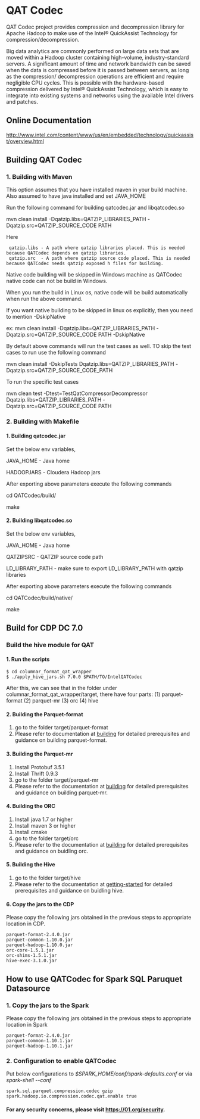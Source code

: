 # QAT Codec

QAT Codec project provides compression and decompression library for Apache
Hadoop to make use of the Intel® QuickAssist Technology for compression/decompression. 

Big data analytics are commonly performed on large data sets that are moved
within a Hadoop cluster containing high-volume, industry-standard servers.
A significant amount of time and network bandwidth can be saved when the data
is compressed before it is passed between servers, as long as the compression/
decompression operations are efficient and require negligible CPU cycles.
This is possible with the hardware-based compression delivered by Intel®
QuickAssist Technology, which is easy to integrate into existing systems
and networks using the available Intel drivers and patches.

## Online Documentation

http://www.intel.com/content/www/us/en/embedded/technology/quickassist/overview.html

## Building QAT Codec

### 1. Building with Maven

This option assumes that you have installed maven in your build machine. Also assumed to have java installed and set JAVA_HOME

Run the following command for building qatcodec.jar and libqatcodec.so

 mvn clean install -Dqatzip.libs=QATZIP_LIBRARIES_PATH -Dqatzip.src=QATZIP_SOURCE_CODE PATH

Here 
     
     qatzip.libs - A path where qatzip libraries placed. This is needed because QATCodec depends on qatzip libraries.
     qatzip.src  - A path where qatzip source code placed. This is needed because QATCodec needs qatzip exposed h files for building.

Native code building will be skipped in Windows machine as QATCodec native code can not be build in Windows.

When you run the build in Linux os, native code will be build automatically when run the above command.

If you want native building to be skipped in linux os explicitly, then you need to mention -DskipNative

 ex: mvn clean install -Dqatzip.libs=QATZIP_LIBRARIES_PATH -Dqatzip.src=QATZIP_SOURCE_CODE PATH -DskipNative

By default above commands will run the test cases as well. TO skip the test cases to run use the following command

 mvn clean install -DskipTests Dqatzip.libs=QATZIP_LIBRARIES_PATH -Dqatzip.src=QATZIP_SOURCE_CODE_PATH

To run the specific test cases

 mvn clean test -Dtest=TestQatCompressorDecompressor Dqatzip.libs=QATZIP_LIBRARIES_PATH -Dqatzip.src=QATZIP_SOURCE_CODE PATH


### 2. Building with Makefile
  
#### 1. Building qatcodec.jar
Set the below env variables,

  JAVA_HOME - Java home

  HADOOPJARS - Cloudera Hadoop jars

After exporting above parameters execute the following commands

  cd QATCodec/build/

  make


#### 2. Building libqatcodec.so

Set the below env variables,

  JAVA_HOME - Java home

  QATZIPSRC - QATZIP source code path

  LD_LIBRARY_PATH - make sure to export LD_LIBRARY_PATH with qatzip libraries

After exporting above parameters execute the following commands

  cd QATCodec/build/native/

  make
  
## Build for CDP DC 7.0
### Build the hive module for QAT 
#### 1. Run the scripts    
    $ cd columnar_format_qat_wrapper
    $ ./apply_hive_jars.sh 7.0.0 $PATH/TO/IntelQATCodec

After this, we can see that in the folder under columnar_format_qat_wrapper/target, there have four parts: (1) parquet-format (2) parquet-mr (3) orc (4) hive
#### 2. Building the Parquet-format
1. go to the folder target/parquet-format
2. Please refer to documentation at
[building](https://github.com/apache/parquet-format/tree/apache-parquet-format-2.4.0#building)
for detailed prerequisites and guidance on building parquet-format.

#### 3. Building the Parquet-mr
1. Install Protobuf 3.5.1
2. Install Thrift 0.9.3
3. go to the folder target/parquet-mr
4. Please refer to the documentation at
   [building](https://github.com/apache/parquet-mr/tree/apache-parquet-1.10.0#building)
   for detailed prerequisites and guidance on building parquet-mr.

#### 4. Building the ORC
1. Install java 1.7 or higher
2. Install maven 3 or higher
3. Install cmake
4. go to the folder target/orc
5. Please refer to the documentation at [building](https://github.com/apache/orc/tree/rel/release-1.5.1#building) for detailed prerequisites and guidance on buidling orc.

#### 5. Building the Hive
1. go to the folder target/hive
2. Please refer to the documentation at [getting-started](https://github.com/apache/hive#getting-started) for detailed prerequisites and guidance on buidling hive.

#### 6. Copy the jars to the CDP
Please copy the following jars obtained in the previous steps to appropriate location in CDP.
```
parquet-format-2.4.0.jar
parquet-common-1.10.0.jar
parquet-hadoop-1.10.0.jar
orc-core-1.5.1.jar
orc-shims-1.5.1.jar
hive-exec-3.1.0.jar
```
## How to use QATCodec for Spark SQL Paruquet Datasource
### 1. Copy the jars to the Spark
Please copy the following jars obtained in the previous steps to appropriate location in Spark
```
parquet-format-2.4.0.jar
parquet-common-1.10.1.jar
parquet-hadoop-1.10.1.jar
```
### 2. Configuration to enable QATCodec
Put below configurations to _$SPARK_HOME/conf/spark-defaults.conf_ or via _spark-shell --conf_
```
spark.sql.parquet.compression.codec gzip
spark.hadoop.io.compression.codec.qat.enable true
```
#### For any security concerns, please visit https://01.org/security.
